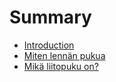 # Summary

* [Introduction](README.md)
* [Miten lennän pukua](miten_lennan_pukua/README.md)
* [Mikä liitopuku on?](mika_liitopuku_on/README.md)

